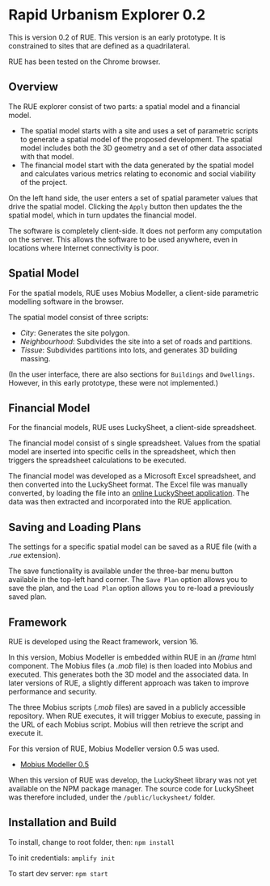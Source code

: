 # Rapid Urbanism Explorer 0.2

This is version 0.2 of RUE. This version is an early prototype. It is constrained to sites that are
defined as a quadrilateral. 

RUE has been tested on the Chrome browser.

## Overview

The RUE explorer consist of two parts: a spatial model and a financial model.
- The spatial model starts with a site and uses a set of parametric scripts to generate a spatial
  model of the proposed development. The spatial model includes both the 3D geometry and a set of
  other data associated with that model.
- The financial model start with the data generated by the spatial model and calculates various
  metrics relating to economic and social viability of the project.

On the left hand side, the user enters a set of spatial parameter values that drive the spatial
model. Clicking the `Apply` button then updates the the spatial model, which in turn updates the
financial model.

The software is completely client-side. It does not perform any computation on the server. This
allows the software to be used anywhere, even in locations where Internet connectivity is poor. 

## Spatial Model

For the spatial models, RUE uses Mobius Modeller, a client-side parametric modelling software in the
browser.

The spatial model consist of three scripts:
- _City_: Generates the site polygon.
- _Neighbourhood_: Subdivides the site into a set of roads and partitions.
- _Tissue_: Subdivides partitions into lots, and generates 3D building massing.

(In the user interface, there are also sections for `Buildings` and `Dwellings`. However, in this
early prototype, these were not implemented.)

## Financial Model

For the financial models, RUE uses LuckySheet, a client-side spreadsheet.

The financial model consist of s single spreadsheet. Values from the spatial model are inserted into
specific cells in the spreadsheet, which then triggers the spreadsheet calculations to be executed. 

The financial model was developed as a Microsoft Excel spreadsheet, and then converted into the
LuckySheet format. The Excel file was manually converted, by loading the file into an [online
LuckySheet application](https://mengshukeji.github.io/LuckyexcelDemo/). The data was then extracted
and incorporated into the RUE application. 

## Saving and Loading Plans

The settings for a specific spatial model can be saved as a RUE file (with a _.rue_ extension). 

The save functionality is available under the three-bar menu button available in the top-left hand
corner. The `Save Plan` option allows you to save the plan, and the `Load Plan` option allows you to
re-load a previously saved plan.

## Framework

RUE is developed using the React framework, version 16. 

In this version, Mobius Modeller is embedded within RUE in an _iframe_ html component. The Mobius
files (a _.mob_ file) is then loaded into Mobius and executed. This generates both the 3D model and
the associated data. In later versions of RUE, a slightly different approach was taken to improve
performance and security.

The three Mobius scripts (_.mob_ files) are saved in a publicly accessible repository. When RUE
executes, it will trigger Mobius to execute, passing in the URL of each Mobius script. Mobius will
then retrieve the script and execute it.

For this version of RUE, Mobius Modeller version 0.5 was used. 
* [Mobius Modeller 0.5](https://design-automation.github.io/mobius-parametric-modeller-0-5-77/)

When this version of RUE was develop, the LuckySheet library was not yet available on the NPM
package manager. The source code for LuckySheet was therefore included, under the
`/public/luckysheet/` folder.

## Installation and Build

To install, change to root folder, then:
`npm install`

To init credentials:
`amplify init`

To start dev server:
`npm start`